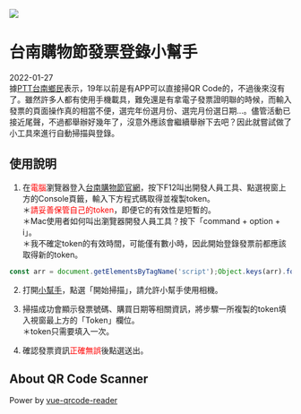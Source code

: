 ![](https://img.shields.io/github/license/laplacetw/tn-shopp-inv-app)
# 台南購物節發票登錄小幫手

2022-01-27<br>
據[PTT台南鄉民](https://www.ptt.cc/bbs/Tainan/M.1632065603.A.4B8.html)表示，19年以前是有APP可以直接掃QR Code的，不過後來沒有了。<!--more-->雖然許多人都有使用手機載具，難免還是有拿電子發票證明聯的時候，而輸入發票的頁面操作真的相當不便，選完年份選月份、選完月份選日期...。儘管活動已接近尾聲，不過都舉辦好幾年了，沒意外應該會繼續舉辦下去吧？因此就嘗試做了小工具來進行自動掃描與登錄。

## 使用說明
1. 在<span style="color:red;">電腦</span>瀏覽器登入[台南購物節官網](https://tainanshopping.tw/news)，按下F12叫出開發人員工具、點選視窗上方的Console頁籤，輸入下方程式碼取得並複製token。
<br>＊<span style="color:red;">請妥善保管自己的token</span>，即便它的有效性是短暫的。
<br>＊Mac使用者如何叫出瀏覽器開發人員工具？按下「command + option + i」。
<br>＊我不確定token的有效時間，可能僅有數小時，因此開始登錄發票前都應該取得新的token。
```js
const arr = document.getElementsByTagName('script');Object.keys(arr).forEach(key => {if(arr[key].text.includes('window.__NUXT__')) console.log(arr[key].text.match(/(token:").*(?=",email)/)[0].split('"')[1]);});
```

2. 打開[小幫手](https://laplacetw.github.io/proj/tainanshopping/)，點選「開始掃描」，請允許小幫手使用相機。

3. 掃描成功會顯示發票號碼、購買日期等相關資訊，將步驟一所複製的token填入視窗最上方的「Token」欄位。
<br>＊token只需要填入一次。

4. 確認發票資訊<span style="color:red;">正確無誤</span>後點選送出。

## About QR Code Scanner
Power by [vue-qrcode-reader](https://github.com/gruhn/vue-qrcode-reader)